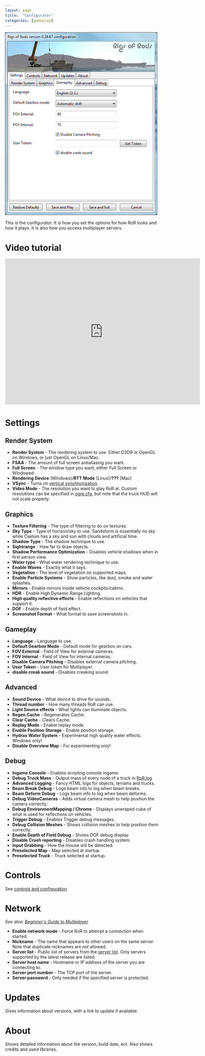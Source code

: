 ```yaml
---
layout: page
title:  "Configurator"
categories: [gameplay]
---
```


![](/images/rorconfig.png)

This is the configurator. It is how you set the options for how RoR looks and how it plays. It is also how you access multiplayer servers.

# Video tutorial

<div class="flex-video">
  <iframe width="640" height="480" src="https://www.youtube.com/embed/z60VoTbJao0" frameborder="0" allowfullscreen></iframe>
</div>


# Settings

## Render System

-   **Render System** - The rendering system to use. Either D3D9 or OpenGL on Windows, or just OpenGL on Linux/Mac.
-   **FSAA** - The amount of full screen antialiasing you want.
-   **Full Screen** - The window type you want, either Full Screen or Windowed.
-   **Rendering Device** (Windows)/**RTT Mode** (Linux)/**???** (Mac)
-   **VSync** - Turns on [vertical synchronization](http://en.wikipedia.org/wiki/Vertical_sync).
-   **Video Mode** - The resolution you want to play RoR at. Custom resolutions can be specified in [ogre.cfg](ogre.cfg "wikilink"), but note that the truck HUD will not scale properly.

## Graphics

-   **Texture Filtering** - The type of filtering to do on textures.
-   **Sky Type** - Type of horizon/sky to use. Sandstorm is essentially no sky while Caelum has a sky and sun with clouds and artificial time.
-   **Shadow Type** - The shadow technique to use.
-   **Sightrange** - How far to draw objects.
-   **Shadow Performance Optimization** - Disables vehicle shadows when in first person view.
-   **Water type** - What water rendering technique to use.
-   **Enable Waves** - Exactly what it says.
-   **Vegetation** - The level of vegetation on supported maps.
-   **Enable Particle Systems** - Show particles, like dust, smoke and water splashes.
-   **Mirrors** - Enable mirrors inside vehicle cockpits/cabins.
-   **HDR** - Enable High Dynamic Range Lighting.
-   **High quality reflective effects** - Enable reflections on vehicles that support it.
-   **DOF** - Enable depth of field effect.
-   **Screenshot Format** - What format to save screenshots in.

## Gameplay

-   **Language** - Language to use.
-   **Default Gearbox Mode** - Default mode for gearbox on cars.
-   **FOV External** - Field of View for external cameras.
-   **FOV Internal** - Field of View for internal cameras.
-   **Disable Camera Pitching** - Disables external camera pitching.
-   **User Token** - User token for Multiplayer.
-   **disable creak sound** - Disables creaking sound.

## Advanced

-   **Sound Device** - What device to drive for sounds.
-   **Thread number** - How many threads RoR can use.
-   **Light Source effects** - What lights can illuminate objects.
-   **Regen Cache** - Regenerates Cache.
-   **Clear Cache** - Clears Cache.
-   **Replay Mode** - Enable replay mode.
-   **Enable Position Storage** - Enable position storage.
-   **Hydrax Water System** - Experimental high quality water effects. Windows only!
-   **Disable Overview Map** - For experimenting only!

## Debug

-   **Ingame Console** - Enables scripting console ingame.
-   **Debug Truck Mass** - Output mass of every node of a truck in [RoR.log](RoR.log "wikilink")
-   **Advanced Logging** - Fancy HTML logs for objects, terrains and trucks.
-   **Beam Break Debug** - Logs beam info to log when beam breaks.
-   **Beam Deform Debug** - Logs beam info to log when beam deforms.
-   **Debug VideoCameras** - Adds virtual camera mesh to help position the camera correctly.
-   **Debug EnvironmentMapping / Chrome** - Displays unwraped cube of what is used for reflections on vehicles.
-   **Trigger Debug** - Enables Trigger debug messages.
-   **Debug Collision Meshes** - Shows collision meshes to help position them correctly.
-   **Enable Depth of Field Debug** - Shows DOF debug display.
-   **Disable Crash reporting** - Disables crash handling system.
-   **Input Grabbing** - How the mouse will be detected.
-   **Preselected Map** - Map selected at startup.
-   **Preselected Truck** - Truck selected at startup.

# Controls

See [controls and configuration](/gameplay/controls-config)

# Network
  
*See also: [Beginner's Guide to Multiplayer](Beginner's_Guide_to_Multiplayer "wikilink")*

-   **Enable network mode** - Force RoR to attempt a connection when started.
-   **Nickname** - The name that appears to other users on the same server. Note that duplicate nicknames are not allowed.
-   **Server list** - Public list of servers from the [server list](http://multiplayer.rigsofrods.org/). Only servers supported by the latest release are listed.
-   **Server host name** - Hostname or IP address of the server you are connecting to.
-   **Server port number** - The TCP port of the server.
-   **Server password** - Only needed if the specified server is protected.

# Updates

Gives information about versions, with a link to update if available.

# About

Shows detailed information about the version, build date, ect. Also shows credits and used libraries.
